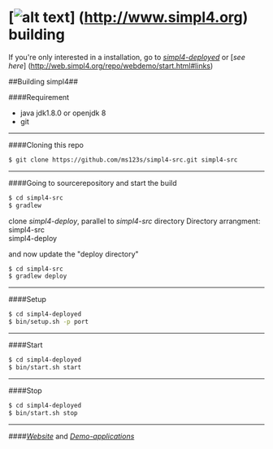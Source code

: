 

[![alt text](https://raw.githubusercontent.com/ms123s/simpl4-deployed/master/etc/images/simpl4_logo.png  "simpl4 logo")] (http://www.simpl4.org) building
=================

If you're only interested in a installation, go to [*simpl4-deployed*](https://github.com/ms123s/simpl4-deployed) or [*see here*] (http://web.simpl4.org/repo/webdemo/start.html#links)


##Building simpl4##

####Requirement
* java jdk1.8.0  or openjdk 8
* git

----

####Cloning this repo
```bash
$ git clone https://github.com/ms123s/simpl4-src.git simpl4-src
```
----

####Going to sourcerepository and start the build
```bash
$ cd simpl4-src
$ gradlew
```
clone *simpl4-deploy*, parallel to *simpl4-src*   directory
Directory arrangment:  
simpl4-src  
simpl4-deploy

and now update the "deploy directory"
```bash
$ cd simpl4-src
$ gradlew deploy 
```
----

####Setup 
```bash
$ cd simpl4-deployed
$ bin/setup.sh -p port
```
----
####Start 
```bash
$ cd simpl4-deployed
$ bin/start.sh start
```
----
####Stop 
```bash
$ cd simpl4-deployed
$ bin/start.sh stop
```
----
####[*Website*](http://www.simpl4.org) and [*Demo-applications*](https://github.com/simpl4-apps?tab=repositories)

